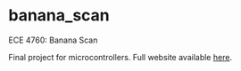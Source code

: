 # banana_scan
ECE 4760: Banana Scan

Final project for microcontrollers. Full website available [here]( http://people.ece.cornell.edu/land/courses/ece4760/FinalProjects/f2018/cc2294_mf568_rms438/cc2294_mf568_rms438/cc2294_mf568_rms438/index.html).
